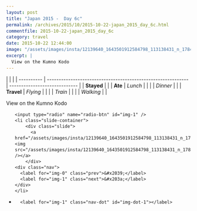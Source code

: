 ```yaml
---
layout: post
title: "Japan 2015 -  Day 6c"
permalink: /archives/2015/10/2015-10-22-japan_2015_day_6c.html
commentfile: 2015-10-22-japan_2015_day_6c
category: travel
date: 2015-10-22 12:44:00
image: "/assets/images/insta/12139640_1643501912584798_113138431_n_17844914860047535.jpg"
excerpt: |
  View on the Kumno Kodo
---
```


|            |                                                              |
| ---------- | ------------------------------------------------------------ | ----------------------------- |
| **Stayed** |  |
| **Ate**    | _Lunch_                                                      |          |
|            | _Dinner_                                                     |          |
| **Travel** | _Flying_                                                     |          |
|            | _Train_                                                      |          |
|            | _Walking_                                                    |          |


View on the Kumno Kodo


<ul class="slides">

    <input type="radio" name="radio-btn" id="img-1" />
    <li class="slide-container">
        <div class="slide">
          <a href="/assets/images/insta/12139640_1643501912584798_113138431_n_17844914860047535.jpg"><img src="/assets/images/insta/12139640_1643501912584798_113138431_n_17844914860047535.jpg" /></a>
        </div>
    <div class="nav">
      <label for="img-0" class="prev">&#x2039;</label>
      <label for="img-1" class="next">&#x203a;</label>
    </div>
    </li>
			
<li class="nav-dots">

      <label for="img-1" class="nav-dot" id="img-dot-1"></label>

</li>
</ul>        
             

		